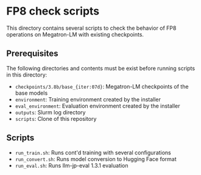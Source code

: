 # FP8 check scripts

This directory contains several scripts to check the behavior of FP8 operations on Megatron-LM with existing checkpoints.

## Prerequisites

The following directories and contents must be exist before running scripts in this directory:

* `checkpoints/3.8b/base_{iter:07d}`: Megatron-LM checkpoints of the base models
* `environment`: Training environment created by the installer
* `eval_environment`: Evaluation environment created by the installer
* `outputs`: Slurm log directory
* `scripts`: Clone of this repository

## Scripts

* `run_train.sh`: Runs cont'd training with several configurations
* `run_convert.sh`: Runs model conversion to Hugging Face format
* `run_eval.sh`: Runs llm-jp-eval 1.3.1 evaluation
